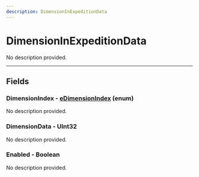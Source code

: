 ```yaml
---
description: DimensionInExpeditionData
---
```


# DimensionInExpeditionData

No description provided.

***

## Fields

### DimensionIndex - [eDimensionIndex](../enum-types.md#eDimensionIndex) (enum)

No description provided.

### DimensionData - UInt32

No description provided.

### Enabled - Boolean

No description provided.
